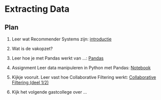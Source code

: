 # Extracting Data

## Plan

1. Leer wat Recommender Systems zijn: [introductie](/lectures/introductie)

2. Wat is de vakopzet?

3. Leer hoe je met Pandas werkt van ...: [Pandas](/lectures/pandas)

4. <span class="badge badge-primary">Assignment</span> Leer data manipuleren in Python met Pandas: [Notebook](/extracting-data/assignment/)

5. Kijkje vooruit. Leer vast hoe Collaborative Filtering werkt: [Collaborative Filtering (deel 1/2)](/lectures/collaborative-filtering-1)

6. Kijk het volgende gastcollege over ...

